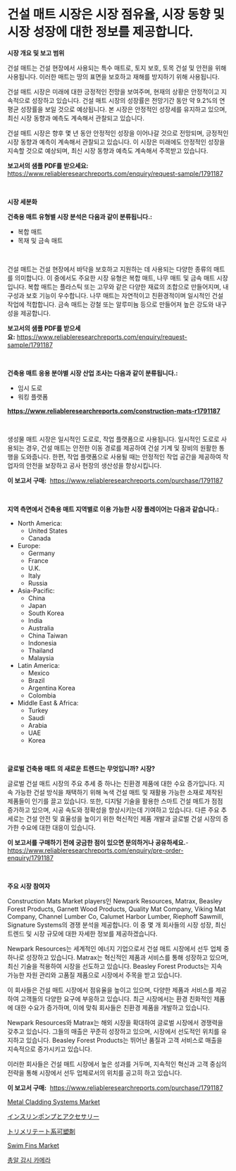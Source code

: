 <p><h1>건설 매트 시장은 시장 점유율, 시장 동향 및 시장 성장에 대한 정보를 제공합니다.</h1></p><p><strong>시장 개요 및 보고 범위</strong></p>
<p><p>건설 매트는 건설 현장에서 사용되는 특수 매트로, 토지 보호, 토목 건설 및 안전을 위해 사용됩니다. 이러한 매트는 땅의 표면을 보호하고 재해를 방지하기 위해 사용됩니다.</p><p>건설 매트 시장은 미래에 대한 긍정적인 전망을 보여주며, 현재의 상황은 안정적이고 지속적으로 성장하고 있습니다. 건설 매트 시장의 성장률은 전망기간 동안 약 9.2%의 연평균 성장률을 보일 것으로 예상됩니다. 본 시장은 안정적인 성장세를 유지하고 있으며, 최신 시장 동향과 예측도 계속해서 관찰되고 있습니다.</p><p>건설 매트 시장은 향후 몇 년 동안 안정적인 성장을 이어나갈 것으로 전망되며, 긍정적인 시장 동향과 예측이 계속해서 관찰되고 있습니다. 이 시장은 미래에도 안정적인 성장을 지속할 것으로 예상되며, 최신 시장 동향과 예측도 계속해서 주목받고 있습니다.</p></p>
<p><strong>보고서의 샘플 PDF를 받으세요:</strong> <a href="https://www.reliableresearchreports.com/enquiry/request-sample/1791187">https://www.reliableresearchreports.com/enquiry/request-sample/1791187</a></p>
<p>&nbsp;</p>
<p><strong>시장 세분화</strong></p>
<p><strong>건축용 매트 유형별 시장 분석은 다음과 같이 분류됩니다.:</strong></p>
<p><ul><li>복합 매트</li><li>목재 및 금속 매트</li></ul></p>
<p>&nbsp;</p>
<p><p>건설 매트는 건설 현장에서 바닥을 보호하고 지원하는 데 사용되는 다양한 종류의 매트를 의미합니다. 이 중에서도 주요한 시장 유형은 복합 매트, 나무 매트 및 금속 매트 시장입니다. 복합 매트는 플라스틱 또는 고무와 같은 다양한 재료의 조합으로 만들어지며, 내구성과 보호 기능이 우수합니다. 나무 매트는 자연적이고 친환경적이며 일시적인 건설 작업에 적합합니다. 금속 매트는 강철 또는 알루미늄 등으로 만들어져 높은 강도와 내구성을 제공합니다.</p></p>
<p><strong>보고서의 샘플 PDF를 받으세요:</strong>&nbsp;<a href="https://www.reliableresearchreports.com/enquiry/request-sample/1791187">https://www.reliableresearchreports.com/enquiry/request-sample/1791187</a></p>
<p>&nbsp;</p>
<p><strong> 건축용 매트 응용 분야별 시장 산업 조사는 다음과 같이 분류됩니다.:</strong></p>
<p><ul><li>임시 도로</li><li>워킹 플랫폼</li></ul></p>
<p><strong><a href="https://www.reliableresearchreports.com/construction-mats-r1791187">https://www.reliableresearchreports.com/construction-mats-r1791187</a></strong></p>
<p>&nbsp;</p>
<p><p>생성물 매트 시장은 일시적인 도로로, 작업 플랫폼으로 사용됩니다. 일시적인 도로로 사용되는 경우, 건설 매트는 안전한 이동 경로를 제공하여 건설 기계 및 장비의 원활한 통행을 도와줍니다. 한편, 작업 플랫폼으로 사용될 때는 안정적인 작업 공간을 제공하여 작업자의 안전을 보장하고 공사 현장의 생산성을 향상시킵니다.</p></p>
<p><strong>이 보고서 구매:</strong>&nbsp; <a href="https://www.reliableresearchreports.com/purchase/1791187">https://www.reliableresearchreports.com/purchase/1791187</a></p>
<p>&nbsp;</p>
<p><strong>지역 측면에서 건축용 매트 지역별로 이용 가능한 시장 플레이어는 다음과 같습니다.:</strong></p>
<p><ul>
    <li>
        North America:
        <ul>
            <li>United States</li>
            <li>Canada</li>
        </ul>
    </li>
    <li>
        Europe:
        <ul>
            <li>Germany</li>
            <li>France</li>
            <li>U.K.</li>
            <li>Italy</li>
            <li>Russia</li>
        </ul>
    </li>
    <li>
        Asia-Pacific:
        <ul>
            <li>China</li>
            <li>Japan</li>
            <li>South Korea</li>
            <li>India</li>
            <li>Australia</li>
            <li>China Taiwan</li>
            <li>Indonesia</li>
            <li>Thailand</li>
            <li>Malaysia</li>
        </ul>
    </li>
    <li>
        Latin America:
        <ul>
            <li>Mexico</li>
            <li>Brazil</li>
            <li>Argentina Korea</li>
            <li>Colombia</li>
        </ul>
    </li>
    <li>
        Middle East & Africa:
        <ul>
            <li>Turkey</li>
            <li>Saudi</li>
            <li>Arabia</li>
            <li>UAE</li>
            <li>Korea</li>
        </ul>
    </li>
    </ul></p>
<p>&nbsp;</p>
<p><strong>글로벌 건축용 매트 의 새로운 트렌드는 무엇입니까? 시장?</strong></p>
<p><p>글로벌 건설 매트 시장의 주요 추세 중 하나는 친환경 제품에 대한 수요 증가입니다. 지속 가능한 건설 방식을 채택하기 위해 녹색 건설 매트 및 재활용 가능한 소재로 제작된 제품들이 인기를 끌고 있습니다. 또한, 디지털 기술을 활용한 스마트 건설 매트가 점점 증가하고 있으며, 시공 속도와 정확성을 향상시키는데 기여하고 있습니다. 다른 주요 추세로는 건설 안전 및 효율성을 높이기 위한 혁신적인 제품 개발과 글로벌 건설 시장의 증가한 수요에 대한 대응이 있습니다.</p></p>
<p><strong>이 보고서를 구매하기 전에 궁금한 점이 있으면 문의하거나 공유하세요.</strong>- <a href="https://www.reliableresearchreports.com/enquiry/pre-order-enquiry/1791187">https://www.reliableresearchreports.com/enquiry/pre-order-enquiry/1791187</a></p>
<p>&nbsp;</p>
<p><strong>주요 시장 참여자</strong></p>
<p><p>Construction Mats Market players인 Newpark Resources, Matrax, Beasley Forest Products, Garnett Wood Products, Quality Mat Company, Viking Mat Company, Channel Lumber Co, Calumet Harbor Lumber, Riephoff Sawmill, Signature Systems의 경쟁 분석을 제공합니다. 이 중 몇 개 회사들의 시장 성장, 최신 트렌드 및 시장 규모에 대한 자세한 정보를 제공하겠습니다.</p><p>Newpark Resources는 세계적인 에너지 기업으로서 건설 매트 시장에서 선두 업체 중 하나로 성장하고 있습니다. Matrax는 혁신적인 제품과 서비스를 통해 성장하고 있으며, 최신 기술을 적용하여 시장을 선도하고 있습니다. Beasley Forest Products는 지속 가능한 자원 관리와 고품질 제품으로 시장에서 주목을 받고 있습니다.</p><p>이 회사들은 건설 매트 시장에서 점유율을 높이고 있으며, 다양한 제품과 서비스를 제공하여 고객들의 다양한 요구에 부응하고 있습니다. 최근 시장에서는 환경 친화적인 제품에 대한 수요가 증가하며, 이에 맞춰 회사들은 친환경 제품을 개발하고 있습니다.</p><p>Newpark Resources와 Matrax는 해외 시장을 확대하여 글로벌 시장에서 경쟁력을 갖추고 있습니다. 그들의 매출은 꾸준히 성장하고 있으며, 시장에서 선도적인 위치를 유지하고 있습니다. Beasley Forest Products는 뛰어난 품질과 고객 서비스로 매출을 지속적으로 증가시키고 있습니다.</p><p>이러한 회사들은 건설 매트 시장에서 높은 성과를 거두며, 지속적인 혁신과 고객 중심의 전략을 통해 시장에서 선두 업체로서의 위치를 공고히 하고 있습니다.</p></p>
<p><strong>이 보고서 구매:</strong>&nbsp;&nbsp;<a href="https://www.reliableresearchreports.com/purchase/1791187">https://www.reliableresearchreports.com/purchase/1791187</a></p>
<p><p><a href="https://issuu.com/reportprime-2/docs/metal-cladding-systems-market-size-2030.pptx">Metal Cladding Systems Market</a></p><p><a href="https://github.com/zekaoe592392/Market-Research-Report-List-1/blob/main/234963423660.md">インスリンポンプとアクセサリー</a></p><p><a href="https://github.com/cnnriuez22368/Market-Research-Report-List-1/blob/main/347754723741.md">トリメリテート系可塑剤</a></p><p><a href="https://www.linkedin.com/pulse/swim-fins-market-size-2024-2031-global-industrial-kvzjc?trackingId=jrUBX3w7P35nXQ3tgKwD3w%3D%3D">Swim Fins Market</a></p><p><a href="https://github.com/Skyleitney456456/Market-Research-Report-List-1/blob/main/856270021849.md">총알 감시 카메라</a></p></p>